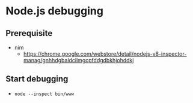 # Node.js debugging

## Prerequisite
- nim 
  * https://chrome.google.com/webstore/detail/nodejs-v8-inspector-manag/gnhhdgbaldcilmgcpfddgdbkhjohddkj

## Start debugging
- `node --inspect bin/www`

